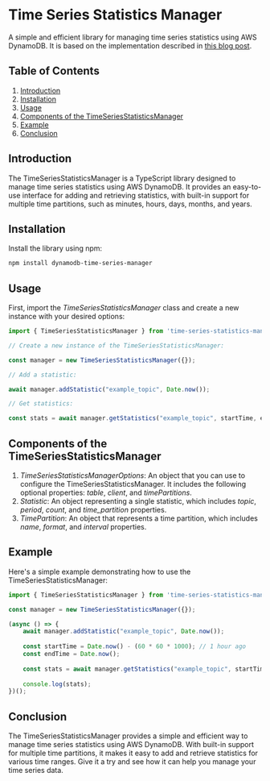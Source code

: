 # Time Series Statistics Manager

A simple and efficient library for managing time series statistics using AWS DynamoDB. It is based on the implementation described in [this blog post](https://tobelinuxer.tistory.com/67).

## Table of Contents

1. [Introduction](#introduction)
2. [Installation](#installation)
3. [Usage](#usage)
4. [Components of the TimeSeriesStatisticsManager](#components-of-the-timeseriesstatisticsmanager)
5. [Example](#example)
6. [Conclusion](#conclusion)

## Introduction

The TimeSeriesStatisticsManager is a TypeScript library designed to manage time series statistics using AWS DynamoDB. It provides an easy-to-use interface for adding and retrieving statistics, with built-in support for multiple time partitions, such as minutes, hours, days, months, and years.

## Installation

Install the library using npm:

```bash
npm install dynamodb-time-series-manager

```

## Usage

First, import the _TimeSeriesStatisticsManager_ class and create a new instance with your desired options:

```typescript
import { TimeSeriesStatisticsManager } from 'time-series-statistics-manager';

// Create a new instance of the TimeSeriesStatisticsManager:

const manager = new TimeSeriesStatisticsManager({});

// Add a statistic:

await manager.addStatistic("example_topic", Date.now());

// Get statistics:

const stats = await manager.getStatistics("example_topic", startTime, endTime);
```

## Components of the TimeSeriesStatisticsManager

1. *TimeSeriesStatisticsManagerOptions*: An object that you can use to configure the TimeSeriesStatisticsManager. It includes the following optional properties: _table_, _client_, and _timePartitions_.
2. *Statistic*: An object representing a single statistic, which includes _topic_, _period_, _count_, and _time_partition_ properties.
3. *TimePartition*: An object that represents a time partition, which includes _name_, _format_, and _interval_ properties.

## Example

Here's a simple example demonstrating how to use the TimeSeriesStatisticsManager:

```typescript
import { TimeSeriesStatisticsManager } from 'time-series-statistics-manager';

const manager = new TimeSeriesStatisticsManager({});

(async () => {
    await manager.addStatistic("example_topic", Date.now());
    
    const startTime = Date.now() - (60 * 60 * 1000); // 1 hour ago
    const endTime = Date.now();
    
    const stats = await manager.getStatistics("example_topic", startTime, endTime);
    
    console.log(stats);
})();
```

## Conclusion

The TimeSeriesStatisticsManager provides a simple and efficient way to manage time series statistics using AWS DynamoDB. With built-in support for multiple time partitions, it makes it easy to add and retrieve statistics for various time ranges. Give it a try and see how it can help you manage your time series data.
